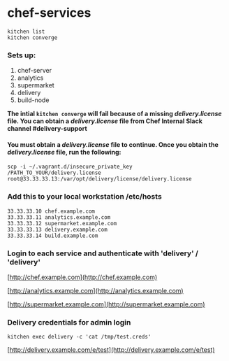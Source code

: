 # chef-services

```
kitchen list
kitchen converge
```
### Sets up:

1. chef-server
2. analytics
3. supermarket
4. delivery
5. build-node

**The intial `kitchen converge` will fail because of a missing *delivery.license* file. You can obtain a *delivery.license* file from Chef Internal Slack channel #delivery-support**

#### You must obtain a *delivery.license* file to continue. Once you obtain the *delivery.license* file, run the following:

`scp -i ~/.vagrant.d/insecure_private_key /PATH_TO_YOUR/delivery.license root@33.33.33.13:/var/opt/delivery/license/delivery.license`

### Add this to your local workstation /etc/hosts

```
33.33.33.10 chef.example.com
33.33.33.11 analytics.example.com
33.33.33.12 supermarket.example.com
33.33.33.13 delivery.example.com
33.33.33.14 build.example.com
```

### Login to each service and authenticate with 'delivery' / 'delivery'

[http://chef.example.com](http://chef.example.com)

[http://analytics.example.com](http://analytics.example.com)

[http://supermarket.example.com](http://supermarket.example.com)

### Delivery credentials for admin login

`kitchen exec delivery -c 'cat /tmp/test.creds'`

[http://delivery.example.com/e/test](http://delivery.example.com/e/test)
